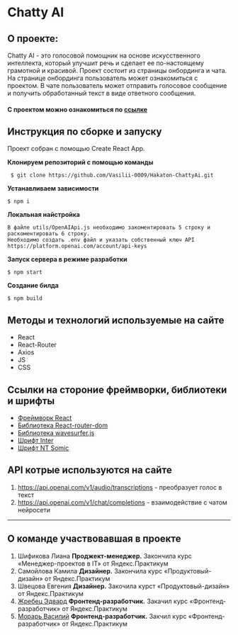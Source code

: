 # Chatty AI

## О проекте:

Chatty AI - это голосовой помощник на основе искусственного интеллекта, который улучшит речь и сделает ее по-настоящему грамотной и красивой.
Проект состоит из страницы онбординга и чата. На странице онбординга пользователь может ознакомиться с проектом. В чате пользователь может отправить голосовое сообщение и получить обработанный текст в виде ответного сообщения.

#### С проектом можно ознакомиться по [ссылке](https://vasilii-0009.github.io/Hakaton-ChattyAi/)

## Инструкция по сборке и запуску

Проект собран с помощью Create React App.

**Клонируем репозиторий c помощью команды**

```
 $ git clone https://github.com/Vasilii-0009/Hakaton-ChattyAi.git

```

**Устанавливаем зависимости**

```
$ npm i
```

**Локальная найстройка**

```
В файле utils/OpenAIApi.js необходимо закоментировать 5 строку и раскоментировать 6 строку.
Необходимо создать .env файл и указать собственный ключ API https://platform.openai.com/account/api-keys

```

**Запуск сервера в режиме разработки**

```
$ npm start
```

**Создание билда**

```
$ npm build
```

## Методы и технологий используемые на сайте

- React
- React-Router
- Axios
- JS
- CSS

## Ссылки на стороние фреймворки, библиотеки и шрифты

- [Фреймворк React](https://react.dev/)
- [Библиотека React-router-dom ](https://www.npmjs.com/package/react-router-dom)
- [Библиотека wavesurfer.js](https://wavesurfer-js.org/)
- [Шрифт Inter](https://fonts.google.com/specimen/Inter?query=Inter)
- [Шрифт NT Somic](https://fontesk.com/nt-somic-typeface/)

## API котрые используются на сайте

1. https://api.openai.com/v1/audio/transcriptions - преобразует голос в текст
2. https://api.openai.com/v1/chat/completions - взаимодействие с чатом нейросети

---

## О команде участвовавшая в проекте

1. Шификова Лиана **Проджект-менеджер.** Закончила курс «Менеджер-проектов в IT» от Яндекс.Практикум
2. Самойлова Камила **Дизайнер.** Закончила курс «Продуктовый-дизайн» от Яндекс.Практикум
3. Швецова Евгения **Дизайнер.** Закочила курст «Продуктовый-дизайн» от Яндекс.Практикум
4. [Жребец Эдвард](https://github.com/EdwardZhr) **Фронтенд-разработчик.** Закачил курс «Фронтенд-разработчик» от Яндекс.Практикум
5. [Морарь Василий](https://github.com/Vasilii-0009) **Фронтенд-разработчик.** Закчил курс «Фронтенд-разработчик» от Яндекс.Практикум
